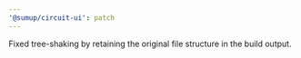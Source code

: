 ```yaml
---
'@sumup/circuit-ui': patch
---
```


Fixed tree-shaking by retaining the original file structure in the build output.
